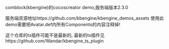 
comblock(kbengine)的cocoscreator demo,服务端版本2.3.0

服务端资源地址https://github.com/kbengine/kbengine_demos_assets
使用此demo需要把Avatar.def内所有Components的内容注释掉!

这个仓库的ts插件可能不是最新的,
最新的ts插件见https://github.com/Wandar/kbengine_ts_plugin
